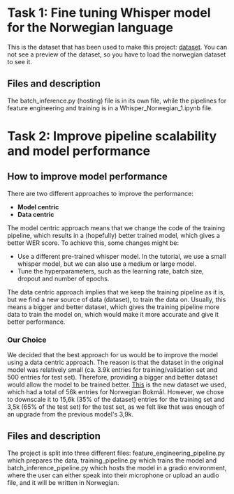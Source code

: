 # Task 1: Fine tuning Whisper model for the Norwegian language
This is the dataset that has been used to make this project: [dataset](https://huggingface.co/datasets/google/fleurs). You can not see a preview of the dataset, so you have to load the norwegian dataset to see it.

## Files and description
The batch_inference.py (hosting) file is in its own file, while the pipelines for feature engineering and training is in a Whisper_Norwegian_1.ipynb file. 

<!-- The project consists of 3 different files:
- Danish-feature-pipeline.ipynb: This file prepares the environment, links the notebook to the Hugging Face Hub, loads the dataset abd prepares the feature extractor, tokenizer and data.
- Danish-training-pipeline.ipynb: This file defines a data collator, the evaluation metrics, defines the training configuration, and last but not least trains the model.
- Danish-interference-pipeline.py: This file builds a demo that allows the user to record a sound bite with their microphone or upload a sound file to transcribe to text. The UI also shows the output. -->

# Task 2: Improve pipeline scalability and model performance
## How to improve model performance
<!-- Describe in your README.md program ways in which you can improve
model performance are using
(a) model-centric approach - e.g., tune hyperparameters, change the
fine-tuning model architecture, etc
(b) data-centric approach - identify new data sources that enable you to
train a better model that one provided in the blog post -->
There are two different approaches to improve the performance: 
- **Model centric**
- **Data centric**

The model centric approach means that we change the code of the training pipeline, which results in a (hopefully) better trained model, which gives a better WER score. To achieve this, some changes might be: 
- Use a different pre-trained whisper model. In the tutorial, we use a small whisper model, but we can also use a medium or large model. 
- Tune the hyperparameters, such as the learning rate, batch size, dropout and number of epochs. 

The data centric approach implies that we keep the training pipeline as it is, but we find a new source of data (dataset), to train the data on. Usually, this means a bigger and better dataset, which gives the training pipeline more data to train the model on, which would make it more accurate and give it better performance. 

### Our Choice
We decided that the best approach for us would be to improve the model using a data centric approach. The reason is that the dataset in the original model was relatively small (ca. 3.9k entries for training/validation set and 500 entries for test set). Therefore, providing a bigger and better dataset would allow the model to be trained better. [This](https://huggingface.co/datasets/NbAiLab/NPSC) is the new dataset we used, which had a total of 56k entries for Norwegian Bokmål. However, we chose to downscale it to 15,6k (35% of the dataset) entries for the training set and 3,5k (65% of the test set) for the test set, as we felt like that was enough of an upgrade from the previous model's 3,9k.

## Files and description
The project is split into three different files: feature_engineering_pipeline.py which prepares the data, training_pipeline.py which trains the model and batch_inference_pipeline.py which hosts the model in a gradio environment, where the user can either speak into their microphone or upload an audio file, and it will be written in Norwegian. 